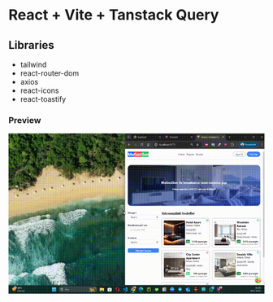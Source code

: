 # React + Vite + Tanstack Query

## Libraries
- tailwind
- react-router-dom
- axios
- react-icons
- react-toastify

### Preview
![](/frontend/public/hotel_project.gif)
